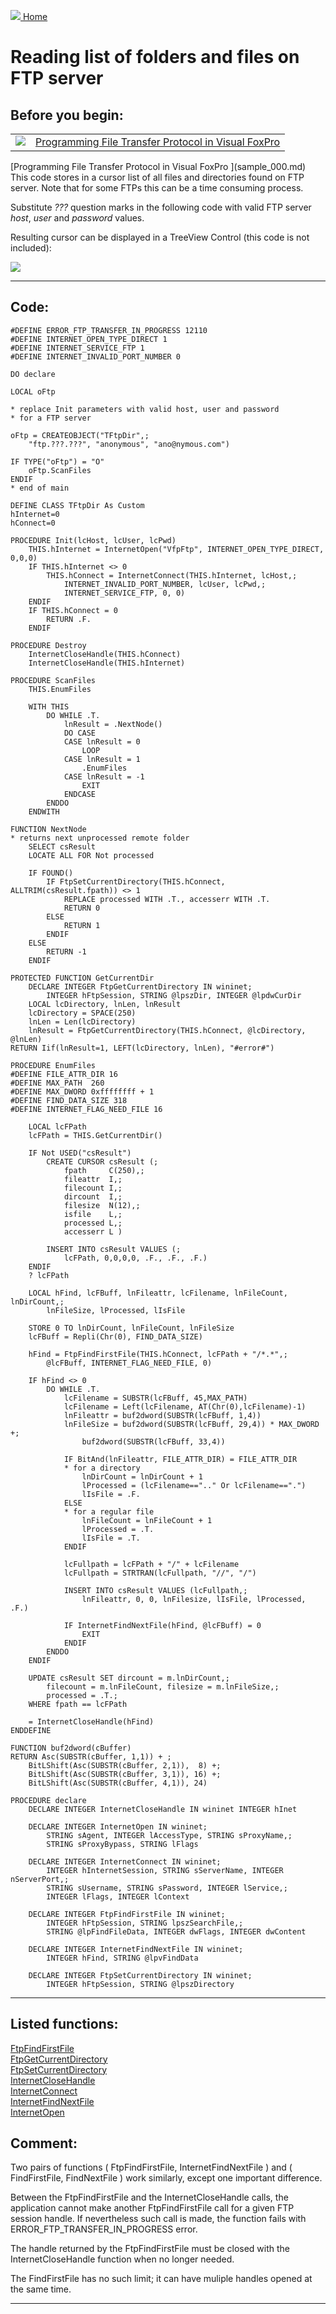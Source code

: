 [<img src="../images/home.png"> Home ](https://github.com/VFPX/Win32API)  

# Reading list of folders and files on FTP server

## Before you begin:
<table cellspacing=3 cellpadding=0 border=0><tr><td valign=top><img src="images/readarticle.gif" border=0></td><td valign=top class=fdescr><a href="?article=3">Programming File Transfer Protocol in Visual FoxPro </a></td></tr></table>[Programming File Transfer Protocol in Visual FoxPro ](sample_000.md)  
This code stores in a cursor list of all files and directories found on FTP server. Note that for some FTPs this can be a time consuming process.   

Substitute *???* question marks in the following code with valid FTP server *host*, *user* and *password* values.   

Resulting cursor can be displayed in a TreeView Control (this code is not included):  

![](../images/ftree.gif)  

  
***  


## Code:
```foxpro  
#DEFINE ERROR_FTP_TRANSFER_IN_PROGRESS 12110
#DEFINE INTERNET_OPEN_TYPE_DIRECT 1
#DEFINE INTERNET_SERVICE_FTP 1
#DEFINE INTERNET_INVALID_PORT_NUMBER 0

DO declare

LOCAL oFtp

* replace Init parameters with valid host, user and password
* for a FTP server

oFtp = CREATEOBJECT("TFtpDir",;
	"ftp.???.???", "anonymous", "ano@nymous.com")

IF TYPE("oFtp") = "O"
	oFtp.ScanFiles
ENDIF
* end of main

DEFINE CLASS TFtpDir As Custom
hInternet=0
hConnect=0

PROCEDURE Init(lcHost, lcUser, lcPwd)
	THIS.hInternet = InternetOpen("VfpFtp", INTERNET_OPEN_TYPE_DIRECT, 0,0,0)
	IF THIS.hInternet <> 0
		THIS.hConnect = InternetConnect(THIS.hInternet, lcHost,;
			INTERNET_INVALID_PORT_NUMBER, lcUser, lcPwd,;
			INTERNET_SERVICE_FTP, 0, 0)
	ENDIF
	IF THIS.hConnect = 0
		RETURN .F.
	ENDIF

PROCEDURE Destroy
	InternetCloseHandle(THIS.hConnect)
	InternetCloseHandle(THIS.hInternet)

PROCEDURE ScanFiles
	THIS.EnumFiles

	WITH THIS
		DO WHILE .T.
			lnResult = .NextNode()
			DO CASE
			CASE lnResult = 0
				LOOP
			CASE lnResult = 1
				.EnumFiles
			CASE lnResult = -1
				EXIT
			ENDCASE
		ENDDO
	ENDWITH

FUNCTION NextNode
* returns next unprocessed remote folder
	SELECT csResult
	LOCATE ALL FOR Not processed

	IF FOUND()
		IF FtpSetCurrentDirectory(THIS.hConnect, ALLTRIM(csResult.fpath)) <> 1
			REPLACE processed WITH .T., accesserr WITH .T.
			RETURN 0
		ELSE
			RETURN 1
		ENDIF
	ELSE
		RETURN -1
	ENDIF

PROTECTED FUNCTION GetCurrentDir
	DECLARE INTEGER FtpGetCurrentDirectory IN wininet;
		INTEGER hFtpSession, STRING @lpszDir, INTEGER @lpdwCurDir
	LOCAL lcDirectory, lnLen, lnResult
	lcDirectory = SPACE(250)
	lnLen = Len(lcDirectory)
	lnResult = FtpGetCurrentDirectory(THIS.hConnect, @lcDirectory, @lnLen)
RETURN Iif(lnResult=1, LEFT(lcDirectory, lnLen), "#error#")

PROCEDURE EnumFiles
#DEFINE FILE_ATTR_DIR 16
#DEFINE MAX_PATH  260
#DEFINE MAX_DWORD 0xffffffff + 1
#DEFINE FIND_DATA_SIZE 318
#DEFINE INTERNET_FLAG_NEED_FILE 16

	LOCAL lcFPath
	lcFPath = THIS.GetCurrentDir()
	
	IF Not USED("csResult")
		CREATE CURSOR csResult (;
			fpath     C(250),;
			fileattr  I,;
			filecount I,;
			dircount  I,;
			filesize  N(12),;
			isfile    L,;
			processed L,;
			accesserr L )

		INSERT INTO csResult VALUES (;
			lcFPath, 0,0,0,0, .F., .F., .F.)
	ENDIF
	? lcFPath

	LOCAL hFind, lcFBuff, lnFileattr, lcFilename, lnFileCount, lnDirCount,;
		lnFileSize, lProcessed, lIsFile

	STORE 0 TO lnDirCount, lnFileCount, lnFileSize
	lcFBuff = Repli(Chr(0), FIND_DATA_SIZE)

	hFind = FtpFindFirstFile(THIS.hConnect, lcFPath + "/*.*",;
		@lcFBuff, INTERNET_FLAG_NEED_FILE, 0)

	IF hFind <> 0
		DO WHILE .T.
			lcFilename = SUBSTR(lcFBuff, 45,MAX_PATH)
			lcFilename = Left(lcFilename, AT(Chr(0),lcFilename)-1)
			lnFileattr = buf2dword(SUBSTR(lcFBuff, 1,4))
			lnFileSize = buf2dword(SUBSTR(lcFBuff, 29,4)) * MAX_DWORD +;
				buf2dword(SUBSTR(lcFBuff, 33,4))

			IF BitAnd(lnFileattr, FILE_ATTR_DIR) = FILE_ATTR_DIR
			* for a directory
				lnDirCount = lnDirCount + 1
				lProcessed = (lcFilename==".." Or lcFilename==".")
				lIsFile = .F.
			ELSE
			* for a regular file
				lnFileCount = lnFileCount + 1
				lProcessed = .T.
				lIsFile = .T.
			ENDIF
			
			lcFullpath = lcFPath + "/" + lcFilename
			lcFullpath = STRTRAN(lcFullpath, "//", "/")

			INSERT INTO csResult VALUES (lcFullpath,;
				lnFileattr, 0, 0, lnFilesize, lIsFile, lProcessed, .F.)

			IF InternetFindNextFile(hFind, @lcFBuff) = 0
				EXIT
			ENDIF
		ENDDO
	ENDIF

	UPDATE csResult SET dircount = m.lnDirCount,;
		filecount = m.lnFileCount, filesize = m.lnFileSize,;
		processed = .T.;
	WHERE fpath == lcFPath

	= InternetCloseHandle(hFind)
ENDDEFINE

FUNCTION buf2dword(cBuffer)
RETURN Asc(SUBSTR(cBuffer, 1,1)) + ;
	BitLShift(Asc(SUBSTR(cBuffer, 2,1)),  8) +;
	BitLShift(Asc(SUBSTR(cBuffer, 3,1)), 16) +;
	BitLShift(Asc(SUBSTR(cBuffer, 4,1)), 24)

PROCEDURE declare
	DECLARE INTEGER InternetCloseHandle IN wininet INTEGER hInet

	DECLARE INTEGER InternetOpen IN wininet;
		STRING sAgent, INTEGER lAccessType, STRING sProxyName,;
		STRING sProxyBypass, STRING lFlags

    DECLARE INTEGER InternetConnect IN wininet;
		INTEGER hInternetSession, STRING sServerName, INTEGER nServerPort,;
		STRING sUsername, STRING sPassword, INTEGER lService,;
		INTEGER lFlags, INTEGER lContext

	DECLARE INTEGER FtpFindFirstFile IN wininet;
		INTEGER hFtpSession, STRING lpszSearchFile,;
		STRING @lpFindFileData, INTEGER dwFlags, INTEGER dwContent

	DECLARE INTEGER InternetFindNextFile IN wininet;
		INTEGER hFind, STRING @lpvFindData

	DECLARE INTEGER FtpSetCurrentDirectory IN wininet;
		INTEGER hFtpSession, STRING @lpszDirectory  
```  
***  


## Listed functions:
[FtpFindFirstFile](../libraries/wininet/FtpFindFirstFile.md)  
[FtpGetCurrentDirectory](../libraries/wininet/FtpGetCurrentDirectory.md)  
[FtpSetCurrentDirectory](../libraries/wininet/FtpSetCurrentDirectory.md)  
[InternetCloseHandle](../libraries/wininet/InternetCloseHandle.md)  
[InternetConnect](../libraries/wininet/InternetConnect.md)  
[InternetFindNextFile](../libraries/wininet/InternetFindNextFile.md)  
[InternetOpen](../libraries/wininet/InternetOpen.md)  

## Comment:
Two pairs of functions ( FtpFindFirstFile, InternetFindNextFile ) and ( FindFirstFile, FindNextFile ) work similarly, except one important difference.  
  
Between the FtpFindFirstFile and  the InternetCloseHandle calls, the application cannot make another FtpFindFirstFile call for a given FTP session handle. If nevertheless such call is made, the function fails with ERROR_FTP_TRANSFER_IN_PROGRESS error.  
  
The handle returned by the FtpFindFirstFile must be closed with the InternetCloseHandle function when no longer needed.  
  
The FindFirstFile has no such limit; it can have muliple handles opened at the same time.   

***  

